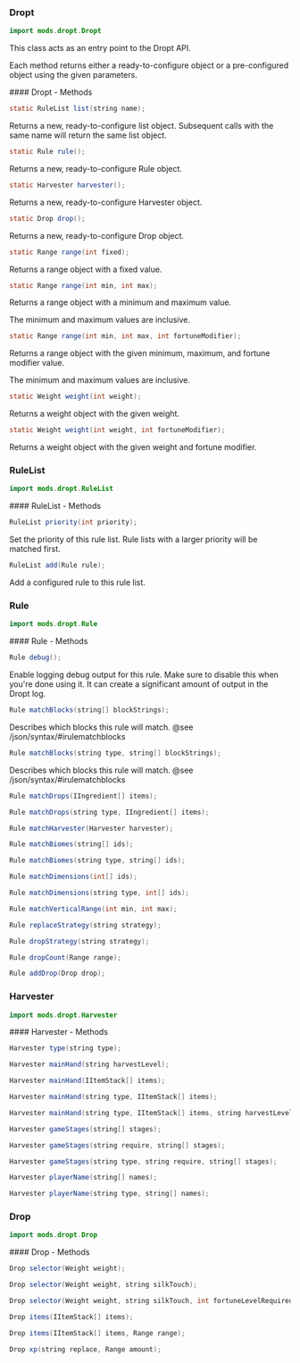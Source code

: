 ### Dropt

```java
import mods.dropt.Dropt
```

<div class="zen-description zen-class-description">
This class acts as an entry point to the Dropt API.

Each method returns either a ready-to-configure object or a
pre-configured object using the given parameters.

</div>
#### Dropt - Methods

```java
static RuleList list(string name);
```
<div class="zen-description zen-method-description">
Returns a new, ready-to-configure list object.
Subsequent calls with the same name will return the same list object.
</div>

```java
static Rule rule();
```
<div class="zen-description zen-method-description">
Returns a new, ready-to-configure Rule object.
</div>

```java
static Harvester harvester();
```
<div class="zen-description zen-method-description">
Returns a new, ready-to-configure Harvester object.
</div>

```java
static Drop drop();
```
<div class="zen-description zen-method-description">
Returns a new, ready-to-configure Drop object.
</div>

```java
static Range range(int fixed);
```
<div class="zen-description zen-method-description">
Returns a range object with a fixed value.
</div>

```java
static Range range(int min, int max);
```
<div class="zen-description zen-method-description">
Returns a range object with a minimum and maximum value.

The minimum and maximum values are inclusive.
</div>

```java
static Range range(int min, int max, int fortuneModifier);
```
<div class="zen-description zen-method-description">
Returns a range object with the given minimum, maximum, and fortune
modifier value.

The minimum and maximum values are inclusive.
</div>

```java
static Weight weight(int weight);
```
<div class="zen-description zen-method-description">
Returns a weight object with the given weight.
</div>

```java
static Weight weight(int weight, int fortuneModifier);
```
<div class="zen-description zen-method-description">
Returns a weight object with the given weight and fortune modifier.
</div>

### RuleList

```java
import mods.dropt.RuleList
```

<div class="zen-description zen-class-description">
</div>
#### RuleList - Methods

```java
RuleList priority(int priority);
```
<div class="zen-description zen-method-description">
Set the priority of this rule list.
Rule lists with a larger priority will be matched first.
</div>

```java
RuleList add(Rule rule);
```
<div class="zen-description zen-method-description">
Add a configured rule to this rule list.
</div>

### Rule

```java
import mods.dropt.Rule
```

<div class="zen-description zen-class-description">
</div>
#### Rule - Methods

```java
Rule debug();
```
<div class="zen-description zen-method-description">
Enable logging debug output for this rule.
Make sure to disable this when you're done using it. It can create
a significant amount of output in the Dropt log.
</div>

```java
Rule matchBlocks(string[] blockStrings);
```
<div class="zen-description zen-method-description">
Describes which blocks this rule will match.
@see /json/syntax/#irulematchblocks
</div>

```java
Rule matchBlocks(string type, string[] blockStrings);
```
<div class="zen-description zen-method-description">
Describes which blocks this rule will match.
@see /json/syntax/#irulematchblocks
</div>

```java
Rule matchDrops(IIngredient[] items);
```
<div class="zen-description zen-method-description">
</div>

```java
Rule matchDrops(string type, IIngredient[] items);
```
<div class="zen-description zen-method-description">
</div>

```java
Rule matchHarvester(Harvester harvester);
```
<div class="zen-description zen-method-description">
</div>

```java
Rule matchBiomes(string[] ids);
```
<div class="zen-description zen-method-description">
</div>

```java
Rule matchBiomes(string type, string[] ids);
```
<div class="zen-description zen-method-description">
</div>

```java
Rule matchDimensions(int[] ids);
```
<div class="zen-description zen-method-description">
</div>

```java
Rule matchDimensions(string type, int[] ids);
```
<div class="zen-description zen-method-description">
</div>

```java
Rule matchVerticalRange(int min, int max);
```
<div class="zen-description zen-method-description">
</div>

```java
Rule replaceStrategy(string strategy);
```
<div class="zen-description zen-method-description">
</div>

```java
Rule dropStrategy(string strategy);
```
<div class="zen-description zen-method-description">
</div>

```java
Rule dropCount(Range range);
```
<div class="zen-description zen-method-description">
</div>

```java
Rule addDrop(Drop drop);
```
<div class="zen-description zen-method-description">
</div>

### Harvester

```java
import mods.dropt.Harvester
```

<div class="zen-description zen-class-description">
</div>
#### Harvester - Methods

```java
Harvester type(string type);
```
<div class="zen-description zen-method-description">
</div>

```java
Harvester mainHand(string harvestLevel);
```
<div class="zen-description zen-method-description">
</div>

```java
Harvester mainHand(IItemStack[] items);
```
<div class="zen-description zen-method-description">
</div>

```java
Harvester mainHand(string type, IItemStack[] items);
```
<div class="zen-description zen-method-description">
</div>

```java
Harvester mainHand(string type, IItemStack[] items, string harvestLevel);
```
<div class="zen-description zen-method-description">
</div>

```java
Harvester gameStages(string[] stages);
```
<div class="zen-description zen-method-description">
</div>

```java
Harvester gameStages(string require, string[] stages);
```
<div class="zen-description zen-method-description">
</div>

```java
Harvester gameStages(string type, string require, string[] stages);
```
<div class="zen-description zen-method-description">
</div>

```java
Harvester playerName(string[] names);
```
<div class="zen-description zen-method-description">
</div>

```java
Harvester playerName(string type, string[] names);
```
<div class="zen-description zen-method-description">
</div>

### Drop

```java
import mods.dropt.Drop
```

<div class="zen-description zen-class-description">
</div>
#### Drop - Methods

```java
Drop selector(Weight weight);
```
<div class="zen-description zen-method-description">
</div>

```java
Drop selector(Weight weight, string silkTouch);
```
<div class="zen-description zen-method-description">
</div>

```java
Drop selector(Weight weight, string silkTouch, int fortuneLevelRequired);
```
<div class="zen-description zen-method-description">
</div>

```java
Drop items(IItemStack[] items);
```
<div class="zen-description zen-method-description">
</div>

```java
Drop items(IItemStack[] items, Range range);
```
<div class="zen-description zen-method-description">
</div>

```java
Drop xp(string replace, Range amount);
```
<div class="zen-description zen-method-description">
</div>
